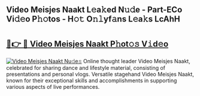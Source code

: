 ## Video Meisjes Naakt L𝚎a𝚔ed N𝚞𝚍e - Part-ECo Vi𝚍𝚎o P𝚑𝚘tos - H𝚘𝚝 O𝚗𝚕yf𝚊ns L𝚎a𝚔s LcAhH

# <h2><a href="http://kfb5623.oniu.top/?m=Video+Meisjes+Naakt">🔗👉 🔴 Video Meisjes Naakt P𝚑ot𝚘𝚜 V𝚒d𝚎o</a></h2>

[![Video Meisjes Naakt Nu𝚍e𝚜](https://i.imgur.com/0qMVB7G.gif)](http://kfb5623.oniu.top/?m=Video+Meisjes+Naakt)
Online thought leader Video Meisjes Naakt, celebrated for sharing dance and lifestyle material, consisting of presentations and personal vlogs. Versatile stagehand Video Meisjes Naakt, known for their exceptional skills and accomplishments in supporting various aspects of live performances.  
